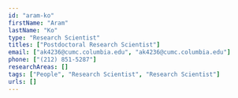 ```yaml
---
id: "aram-ko"
firstName: "Aram"
lastName: "Ko"
type: "Research Scientist"
titles: ["Postdoctoral Research Scientist"]
email: ["ak4236@cumc.columbia.edu", "ak4236@cumc.columbia.edu"]
phone: ["(212) 851-5287"]
researchAreas: []
tags: ["People", "Research Scientist", "Research Scientist"]
urls: []
---
```

